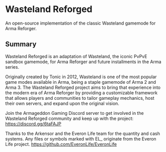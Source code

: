 # Wasteland Reforged

An open-source implementation of the classic Wasteland gamemode for Arma Reforger.

## Summary

Wasteland Reforged is an adaptation of Wasteland, the iconic PvPvE sandbox gamemode, for Arma Reforger and future installments in the Arma series.

Originally created by Tonic in 2012, Wasteland is one of the most popular game modes available in Arma, being a staple gamemode of Arma 2 and Arma 3. The Wasteland Reforged project aims to bring that experience into the modern era of Arma Reforger by providing a customizable framework that allows players and communities to tailor gameplay mechanics, host their own servers, and expand upon the original vision.

Join the Armageddon Gaming Discord server to get involved in the Wasteland Reforged community and keep up with the project: https://discord.gg/6taFAJP

Thanks to the Arkensor and the Everon Life team for the quantity and cash systems. Any files or symbols marked with EL_ originate from the Everon Life project.
https://github.com/EveronLife/EveronLife